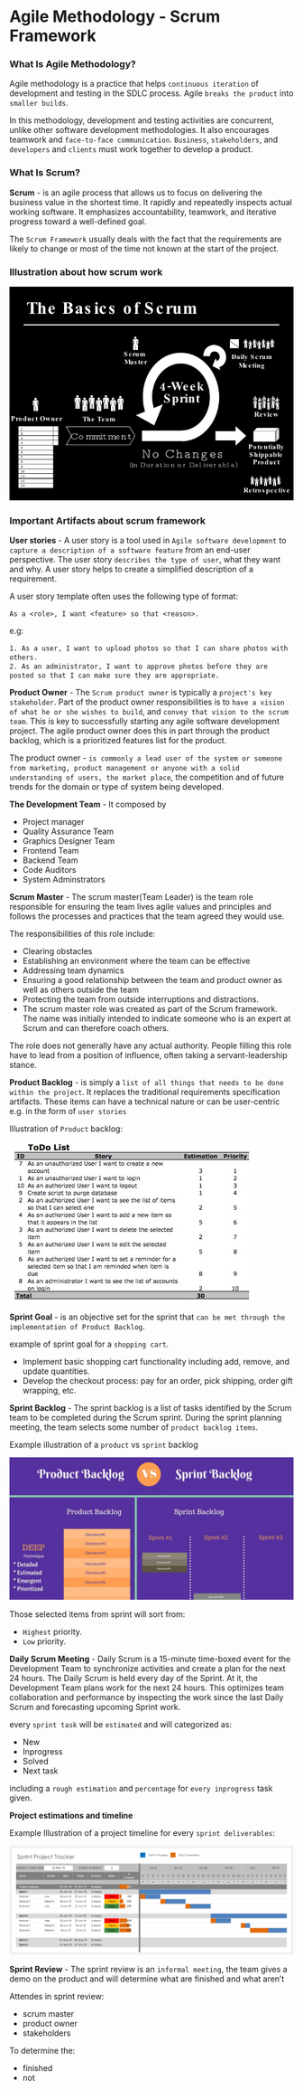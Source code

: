 # Agile Methodology - Scrum Framework

### What Is Agile Methodology?

Agile methodology is a practice that helps `continuous iteration` of development and testing in the SDLC process. Agile `breaks the product` into `smaller builds`.

In this methodology, development and testing activities are concurrent, unlike other software development methodologies. It also encourages teamwork and `face-to-face communication`. `Business`, `stakeholders`, and `developers` and `clients` must work together to develop a product.

### What Is Scrum?

**Scrum** - is an agile process that allows us to focus on delivering the business value in the shortest time. It rapidly and repeatedly inspects actual working software. It emphasizes accountability, teamwork, and iterative progress toward a well-defined goal.

The `Scrum Framework` usually deals with the fact that the requirements are likely to change or most of the time not known at the start of the project.


### Illustration about how scrum work

![alt text](/illustration/agile-methodologyscrum.jpg)

### Important Artifacts about scrum framework

**User stories** - A user story is a tool used in `Agile software development` to `capture a description of a software feature` from an end-user perspective. The user story `describes the type of user`, what they want and why. A user story helps to create a simplified description of a requirement.

A user story template often uses the following type of format:

```
As a <role>, I want <feature> so that <reason>.
```
e.g:

	1. As a user, I want to upload photos so that I can share photos with others.
	2. As an administrator, I want to approve photos before they are posted so that I can make sure they are appropriate.


**Product Owner** - The `Scrum product owner` is typically a `project's key stakeholder`. Part of the product owner responsibilities is to `have a vision of what he or she wishes to build`, and `convey that vision to the scrum team`. This is key to successfully starting any agile software development project. The agile product owner does this in part through the product backlog, which is a prioritized features list for the product.

The product owner - `is commonly a lead user of the system or someone from marketing, product management or anyone with a solid understanding of users, the market place`, the competition and of future trends for the domain or type of system being developed. 


**The Development Team** - It composed by 
	
- Project manager 
- Quality Assurance Team 
- Graphics Designer Team 
- Frontend Team 
- Backend Team 
- Code Auditors 
- System Adminstrators 

**Scrum Master** - The scrum master(Team Leader) is the team role responsible for ensuring the team lives agile values and principles and follows the processes and practices that the team agreed they would use.

The responsibilities of this role include:

- Clearing obstacles
- Establishing an environment where the team can be effective
- Addressing team dynamics
- Ensuring a good relationship between the team and product owner as well as others outside the team
- Protecting the team from outside interruptions and distractions.
- The scrum master role was created as part of the Scrum framework.  The name was initially intended to indicate someone who is an expert at Scrum and can therefore coach others.

The role does not generally have any actual authority. People filling this role have to lead from a position of influence, often taking a servant-leadership stance.


**Product Backlog** - is simply a `list of all things that needs to be done within the project`. It replaces the traditional requirements specification artifacts. These items can have a technical nature or can be user-centric e.g. in the form of `user stories`

Illustration of `Product` backlog:

![alt text](/illustration/product-backlog.jpg)

**Sprint Goal** -  is an objective set for the sprint that `can be met through the implementation of Product Backlog`.

example of sprint goal for a `shopping cart`.

- Implement basic shopping cart functionality including add, remove, and update quantities.
- Develop the checkout process: pay for an order, pick shipping, order gift wrapping, etc.

**Sprint Backlog** - The sprint backlog is a list of tasks identified by the Scrum team to be completed during the Scrum sprint. During the sprint planning meeting, the team selects some number of `product backlog items`. 

Example illustration of a `product` vs `sprint` backlog

![alt text](/illustration/sprint-backlog.jpg)

Those selected items from sprint will sort from:

- `Highest` priority. 
- `Low` priority.

**Daily Scrum Meeting** - Daily Scrum is a 15-minute time-boxed event for the Development Team to synchronize activities and create a plan for the next 24 hours. The Daily Scrum is held every day of the Sprint. At it, the Development Team plans work for the next 24 hours. This optimizes team collaboration and performance by inspecting the work since the last Daily Scrum and forecasting upcoming Sprint work.

every `sprint task` will be `estimated` and will categorized as:

- New
- Inprogress
- Solved
- Next task

including a `rough estimation` and `percentage` for `every inprogress` task given.

**Project estimations and timeline**

Example Illustration of a project timeline for every `sprint deliverables`:

![alt text](/illustration/project-timeline.png)

**Sprint Review** - The sprint review is an `informal meeting`, the team gives a demo on the product and will determine what are finished and what aren’t

Attendes in sprint review:
- scrum master 
- product owner
- stakeholders

To determine the:
- finished
- not



